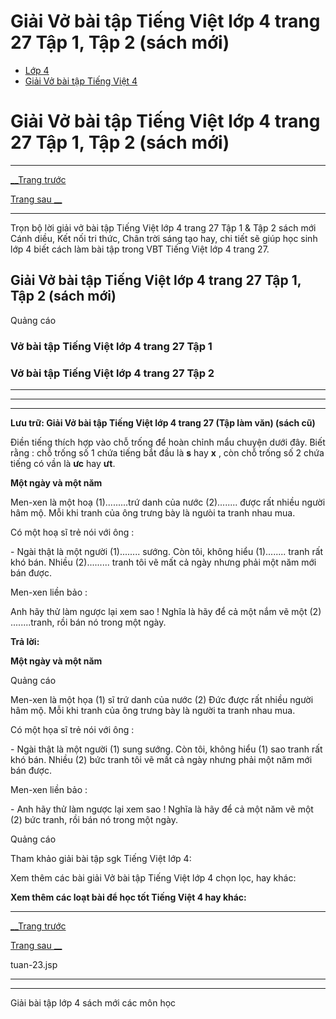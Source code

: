 # Giải Vở bài tập Tiếng Việt lớp 4 trang 27 Tập 1, Tập 2 (sách mới)

  * [Lớp 4](https://vietjack.com/series/lop-4.jsp)
  * [Giải Vở bài tập Tiếng Việt 4](https://vietjack.com/giai-vo-bai-tap-tieng-viet-4/index.jsp)



# Giải Vở bài tập Tiếng Việt lớp 4 trang 27 Tập 1, Tập 2 (sách mới)

* * *

[__Trang trước](https://vietjack.com/giai-vo-bai-tap-tieng-viet-4/tuan-23.jsp)

[Trang sau __](https://vietjack.com/giai-vo-bai-tap-tieng-viet-4/tuan-23.jsp)

* * *

Trọn bộ lời giải vở bài tập Tiếng Việt lớp 4 trang 27 Tập 1 & Tập 2 sách mới Cánh diều, Kết nối tri thức, Chân trời sáng tạo hay, chi tiết sẽ giúp học sinh lớp 4 biết cách làm bài tập trong VBT Tiếng Việt lớp 4 trang 27.

## Giải Vở bài tập Tiếng Việt lớp 4 trang 27 Tập 1, Tập 2 (sách mới)

Quảng cáo

### **Vở bài tập Tiếng Việt lớp 4 trang 27 Tập 1**

### **Vở bài tập Tiếng Việt lớp 4 trang 27 Tập 2**

* * *

* * *

* * *

**Lưu trữ: Giải Vở bài tập Tiếng Việt lớp 4 trang 27 (Tập làm văn) (sách cũ)**

Điền tiếng thích hợp vào chỗ trống để hoàn chỉnh mẩu chuyện dưới đây. Biết rằng : chỗ trống số 1 chứa tiếng bắt đầu là **s** hay **x** , còn chỗ trống số 2 chứa tiếng có vần là **ưc** hay **ưt**. 

**Một ngày và một năm**

Men-xen là một hoạ (1).........trứ danh của nước (2)........ được rất nhiều người hâm mộ. Mỗi khi tranh của ông trưng bày là ngưòi ta tranh nhau mua.

Có một hoạ sĩ trẻ nói với ông :

\- Ngài thật là một người (1)........ sướng. Còn tôi, không hiểu (1)........ tranh rất khó bán. Nhiều (2)......... tranh tôi vẽ mất cả ngày nhưng phải một năm mới bán được.

Men-xen liền bảo :

Anh hãy thử làm ngược lại xem sao ! Nghĩa là hãy để cả một nắm vẽ một (2) ........tranh, rồi bán nó trong một ngày.

**Trả lời:**

**Một ngày và một năm**

Quảng cáo

Men-xen là một họa (1) sĩ trứ danh của nước (2) Đức được rất nhiều người hâm mộ. Mỗi khi tranh của ông trưng bày là người ta tranh nhau mua.

Có một họa sĩ trẻ nói với ông :

\- Ngài thật là một người (1) sung sướng. Còn tôi, không hiểu (1) sao tranh rất khó bán. Nhiều (2) bức tranh tôi vẽ mất cả ngày nhưng phải một năm mới bán được.

Men-xen liền bảo :

\- Anh hãy thử làm ngược lại xem sao ! Nghĩa là hãy để cả một năm vẽ một (2) bức tranh, rồi bán nó trong một ngày.

Quảng cáo

Tham khảo giải bài tập sgk Tiếng Việt lớp 4:

Xem thêm các bài giải Vở bài tập Tiếng Việt lớp 4 chọn lọc, hay khác:

**Xem thêm các loạt bài để học tốt Tiếng Việt 4 hay khác:**

* * *

[__Trang trước](https://vietjack.com/giai-vo-bai-tap-tieng-viet-4/tuan-23.jsp)

[Trang sau __](https://vietjack.com/giai-vo-bai-tap-tieng-viet-4/tuan-23.jsp)

tuan-23.jsp

* * *

* * *

Giải bài tập lớp 4 sách mới các môn học
